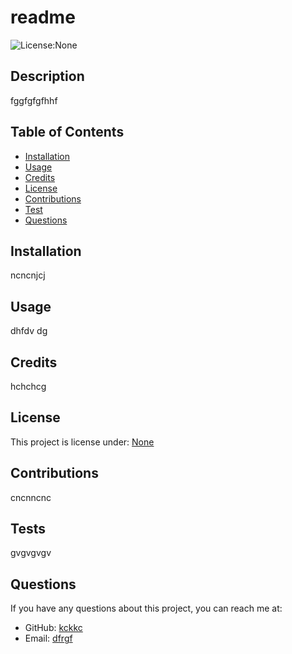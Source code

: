 
# readme
  ![License:None](http://img.shields.io/badge/license-None-blue.svg)

## Description
  fggfgfgfhhf

## Table of Contents
  * [Installation](#installation)
  * [Usage](#usage)
  * [Credits](#credits)
  * [License](#license)
  * [Contributions](#contributions)
  * [Test](#tests)
  * [Questions](#questions)
  
## Installation
  ncncnjcj

## Usage
  dhfdv dg

## Credits
  hchchcg

  ## License
  This project is license under: [None](renderLicenseLink(license))

## Contributions
  cncnncnc

## Tests
  gvgvgvgv

## Questions
  If you have any questions about this project, you can reach me at: 
  * GitHub: [kckkc](https://www.github.com/kckkc)
  * Email: [dfrgf](dfrgf)

